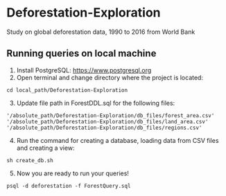 # Deforestation-Exploration
Study on global deforestation data, 1990 to 2016 from World Bank 

## Running queries on local machine
1. Install PostgreSQL: https://www.postgresql.org
2. Open terminal and change directory where the project is located: 

```shell
cd local_path/Deforestation-Exploration
```

3. Update file path in ForestDDL.sql for the following files: 
``` psql
'/absolute_path/Deforestation-Exploration/db_files/forest_area.csv'
'/absolute_path/Deforestation-Exploration/db_files/land_area.csv'
'/absolute_path/Deforestation-Exploration/db_files/regions.csv'
```
4. Run the command for creating a database, loading data from CSV files and creating a view:
``` shell
sh create_db.sh
```
5. Now you are ready to run your queries!
``` shell
psql -d deforestation -f ForestQuery.sql
```
